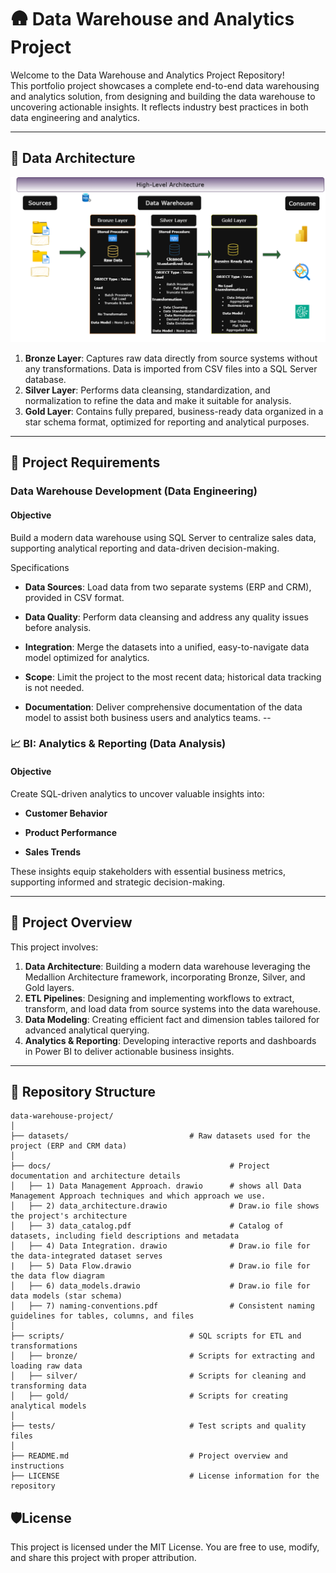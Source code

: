 # 🛖 Data Warehouse and Analytics Project

Welcome to the Data Warehouse and Analytics Project Repository!                       
This portfolio project showcases a complete end-to-end data warehousing and analytics solution, from designing and building the data warehouse to uncovering actionable insights. It reflects industry best practices in both data engineering and analytics.

---
## 🎯 Data Architecture
![Data Architecture](Docs/2-Data_Architecture.png)

1. **Bronze Layer**: Captures raw data directly from source systems without any transformations. Data is imported from CSV files into a SQL Server database.
2. **Silver Layer**: Performs data cleansing, standardization, and normalization to refine the data and make it suitable for analysis.
3. **Gold Layer**: Contains fully prepared, business-ready data organized in a star schema format, optimized for reporting and analytical purposes.
---
## 📝 Project Requirements
### Data Warehouse Development (Data Engineering)
#### Objective
Build a modern data warehouse using SQL Server to centralize sales data, supporting analytical reporting and data-driven decision-making.

Specifications

- **Data Sources**: Load data from two separate systems (ERP and CRM), provided in CSV format.

- **Data Quality**: Perform data cleansing and address any quality issues before analysis.

- **Integration**: Merge the datasets into a unified, easy-to-navigate data model optimized for analytics.

- **Scope**: Limit the project to the most recent data; historical data tracking is not needed.

- **Documentation**: Deliver comprehensive documentation of the data model to assist both business users and analytics teams.
--
### 📈 BI: Analytics & Reporting (Data Analysis)
#### Objective
Create SQL-driven analytics to uncover valuable insights into:

- **Customer Behavior**

- **Product Performance**

- **Sales Trends**

These insights equip stakeholders with essential business metrics, supporting informed and strategic decision-making.

---
## 📌 Project Overview

This project involves:
1. **Data Architecture**: Building a modern data warehouse leveraging the Medallion Architecture framework, incorporating Bronze, Silver, and Gold layers.
2. **ETL Pipelines**: Designing and implementing workflows to extract, transform, and load data from source systems into the data warehouse.
3. **Data Modeling**: Creating efficient fact and dimension tables tailored for advanced analytical querying.
4. **Analytics & Reporting**: Developing interactive reports and dashboards in Power BI to deliver actionable business insights.

---

## 📂 Repository Structure
```
data-warehouse-project/
│
├── datasets/                           # Raw datasets used for the project (ERP and CRM data)
│
├── docs/                                        # Project documentation and architecture details
│   ├── 1) Data Management Approach. drawio      # shows all Data Management Approach techniques and which approach we use.
│   ├── 2) data_architecture.drawio              # Draw.io file shows the project's architecture
│   ├── 3) data_catalog.pdf                      # Catalog of datasets, including field descriptions and metadata
│   ├── 4) Data Integration. drawio              # Draw.io file for the data-integrated dataset serves
|   ├── 5) Data Flow.drawio                      # Draw.io file for the data flow diagram
│   ├── 6) data_models.drawio                    # Draw.io file for data models (star schema)
│   ├── 7) naming-conventions.pdf                # Consistent naming guidelines for tables, columns, and files
│
├── scripts/                            # SQL scripts for ETL and transformations
│   ├── bronze/                         # Scripts for extracting and loading raw data
│   ├── silver/                         # Scripts for cleaning and transforming data
│   ├── gold/                           # Scripts for creating analytical models
│
├── tests/                              # Test scripts and quality files
│
├── README.md                           # Project overview and instructions
├── LICENSE                             # License information for the repository
```

 ## 🛡️License

This project is licensed under the MIT License. You are free to use, modify, and share this project with proper attribution.













